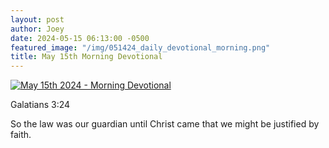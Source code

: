 ```yaml
---
layout: post
author: Joey
date: 2024-05-15 06:13:00 -0500
featured_image: "/img/051424_daily_devotional_morning.png"
title: May 15th Morning Devotional
---
```


[![May 15th 2024 - Morning Devotional](/img/051524_daily_devotional_morning.png)](/img/051524_daily_devotional_morning.png)

Galatians 3:24

So the law was our guardian until Christ came that we might be justified by faith. 
